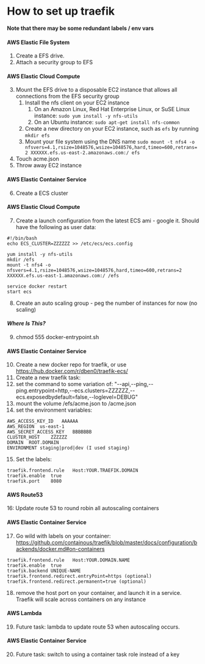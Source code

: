 # How to set up traefik
__Note that there may be some redundant labels / env vars__

#### AWS Elastic File System
1. Create a EFS drive.
2. Attach a security group to EFS 

#### AWS Elastic Cloud Compute
3. Mount the EFS drive to a disposable EC2 instance that allows all connections from the EFS security group
   1. Install the nfs client on your EC2 instance
      1. On an Amazon Linux, Red Hat Enterprise Linux, or SuSE Linux instance: `sudo yum install -y nfs-utils`
      2. On an Ubuntu instance: `sudo apt-get install nfs-common`
   2. Create a new directory on your EC2 instance, such as `efs` by running `mkdir efs`
   3. Mount your file system using the DNS name
      `sudo mount -t nfs4 -o nfsvers=4.1,rsize=1048576,wsize=1048576,hard,timeo=600,retrans=2 XXXXXX.efs.us-east-2.amazonaws.com:/ efs`
4. Touch acme.json
5. Throw away EC2 instance

#### AWS Elastic Container Service
6. Create a ECS cluster

#### AWS Elastic Cloud Compute
7. Create a launch configuration from the latest ECS ami - google it. Should have the following as user data:

```
#!/bin/bash
echo ECS_CLUSTER=ZZZZZZ >> /etc/ecs/ecs.config

yum install -y nfs-utils
mkdir /efs
mount -t nfs4 -o nfsvers=4.1,rsize=1048576,wsize=1048576,hard,timeo=600,retrans=2 XXXXXX.efs.us-east-1.amazonaws.com:/ /efs

service docker restart
start ecs
```
 
8. Create an auto scaling group - peg the number of instances for now (no scaling) 

#### _Where Is This?_
9. chmod 555 docker-entrypoint.sh

#### AWS Elastic Container Service
10. Create a new docker repo for traefik, or use https://hub.docker.com/r/dben0/traefik-ecs/
11. Create a new traefik task:
12. set the command to some variation of: "--api,--ping,--ping.entrypoint=http,--ecs.clusters=ZZZZZZ,--ecs.exposedbydefault=false,--loglevel=DEBUG"
13. mount the volume /efs/acme.json to /acme.json
14. set the environment variables:
  
```
AWS_ACCESS_KEY_ID	AAAAAA
AWS_REGION	us-east-1
AWS_SECRET_ACCESS_KEY	BBBBBBB
CLUSTER_HOST	ZZZZZZ
DOMAIN	ROOT.DOMAIN
ENVIRONMENT	staging|prod|dev (I used staging)
```

15. Set the labels:

```
traefik.frontend.rule	Host:YOUR.TRAEFIK.DOMAIN
traefik.enable	true
traefik.port	8080
```

#### AWS Route53
16: Update route 53 to round robin all autoscaling containers 

#### AWS Elastic Container Service
17. Go wild with labels on your container: https://github.com/containous/traefik/blob/master/docs/configuration/backends/docker.md#on-containers
 
```
traefik.frontend.rule	Host:YOUR.DOMAIN.NAME
traefik.enable	true
traefik.backend	UNIQUE-NAME
traefik.frontend.redirect.entryPoint=https (optional)
traefik.frontend.redirect.permanent=true (optional)
```
  
18. remove the host port on your container, and launch it in a service. Traefik will scale across containers on any instance 
  
#### AWS Lambda
19. Future task: lambda to update route 53 when autoscaling occurs. 

#### AWS Elastic Container Service
20. Future task: switch to using a container task role instead of a key

